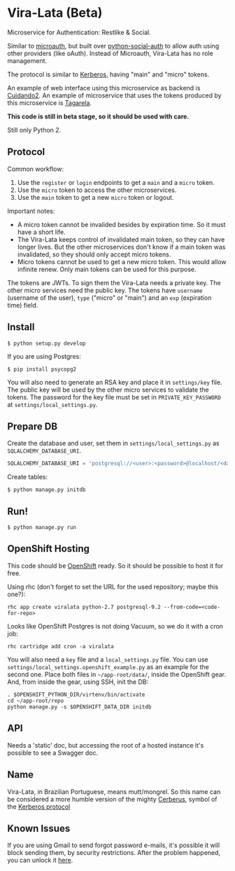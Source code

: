 # Vira-Lata (Beta)

Microservice for Authentication: Restlike & Social.

Similar to [microauth](https://github.com/LukeB42/microauth), but built over [python-social-auth](https://github.com/omab/python-social-auth) to allow auth using other providers (like oAuth).
Instead of Microauth, Vira-Lata has no role management.

The protocol is similar to [Kerberos](https://en.wikipedia.org/wiki/Kerberos_%28protocol%29), having "main" and "micro" tokens.

An example of web interface using this microservice as backend is [Cuidando2](https://github.com/okfn-brasil/cuidando2).
An example of microservice that uses the tokens produced by this microservice is [Tagarela](https://github.com/okfn-brasil/tagarela).


**This code is still in beta stage, so it should be used with care.**

Still only Python 2.


## Protocol

Common workflow:

1. Use the `register` or `login` endpoints to get a `main` and a `micro` token.
2. Use the `micro` token to access the other microservices.
3. Use the `main` token to get a new `micro` token or logout.

Important notes:

- A micro token cannot be invalided besides by expiration time. So it must have a short life.
- The Vira-Lata keeps control of invalidated main token, so they can have longer lives. But the other microservices don't know if a main token was invalidated, so they should only accept micro tokens.
- Micro tokens cannot be used to get a new micro token. This would allow infinite renew. Only main tokens can be used for this purpose.

The tokens are JWTs. To sign them the Vira-Lata needs a private key. The other micro services need the public key.
The tokens have `username` (username of the user), `type` ("micro" or "main") and an `exp` (expiration time) field.


## Install

```
$ python setup.py develop
```

If you are using Postgres:

```
$ pip install psycopg2
```

You will also need to generate an RSA key and place it in `settings/key` file.
The public key will be used by the other micro services to validate the tokens.
The password for the key file must be set in `PRIVATE_KEY_PASSWORD` at `settings/local_settings.py`.


## Prepare DB

Create the database and user, set them in `settings/local_settings.py` as `SQLALCHEMY_DATABASE_URI`.

```python
SQLALCHEMY_DATABASE_URI = 'postgresql://<user>:<password>@localhost/<database>'
```

Create tables:

```
$ python manage.py initdb
```

## Run!

```
$ python manage.py run
```

## OpenShift Hosting

This code should be [OpenShift](https://openshift.com) ready.
So it should be possible to host it for free.

Using rhc (don't forget to set the URL for the used repository; maybe this one?):

    rhc app create viralata python-2.7 postgresql-9.2 --from-code=<code-for-repo>

Looks like OpenShift Postgres is not doing Vacuum, so we do it with a cron job:

    rhc cartridge add cron -a viralata

You will also need a `key` file and a `local_settings.py` file.
You can use `settings/local_settings.openshift_example.py` as an example for the second one.
Place both files in `~/app-root/data/`, inside the OpenShift gear.
And, from inside the gear, using SSH, init the DB:

    . $OPENSHIFT_PYTHON_DIR/virtenv/bin/activate
    cd ~/app-root/repo
    python manage.py -s $OPENSHIFT_DATA_DIR initdb

## API

Needs a 'static' doc, but accessing the root of a hosted instance it's possible to see a Swagger doc.

## Name

Vira-Lata, in Brazilian Portuguese, means mutt/mongrel.
So this name can be considered a more humble version of the mighty [Cerberus](https://en.wikipedia.org/wiki/Cerberus), symbol of the [Kerberos protocol](https://en.wikipedia.org/wiki/Kerberos_%28protocol%29)

## Known Issues

If you are using Gmail to send forgot password e-mails, it's possible it will block sending them, by security restrictions.
After the problem happened, you can unlock it [here](https://accounts.google.com/DisplayUnlockCaptcha).
